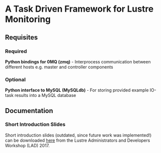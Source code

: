 # A Task Driven Framework for Lustre Monitoring 

## Requisites
### Required
**Python bindings for 0MQ (zmq)** - Interprocess communication between different hosts e.g. master and controller components
### Optional
**Python interface to MySQL (MySQLdb)** - For storing provided example IO-task results into a MySQL database

## Documentation
### Short Introduction Slides
Short introduction slides (outdated, since future work was implemented!) can be downloaded [here](https://www.eofs.eu/_media/events/lad17/05_gabriele_iannetti_task_driven_framework_for_lustre_monitoring.pdf) from the Lustre Administrators and Developers Workshop (LAD) 2017.
